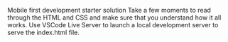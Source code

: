 Mobile first development starter solution
Take a few moments to read through the HTML and CSS and make sure that you understand how it all works. Use VSCode Live Server to launch a local development server to serve the index.html file.
